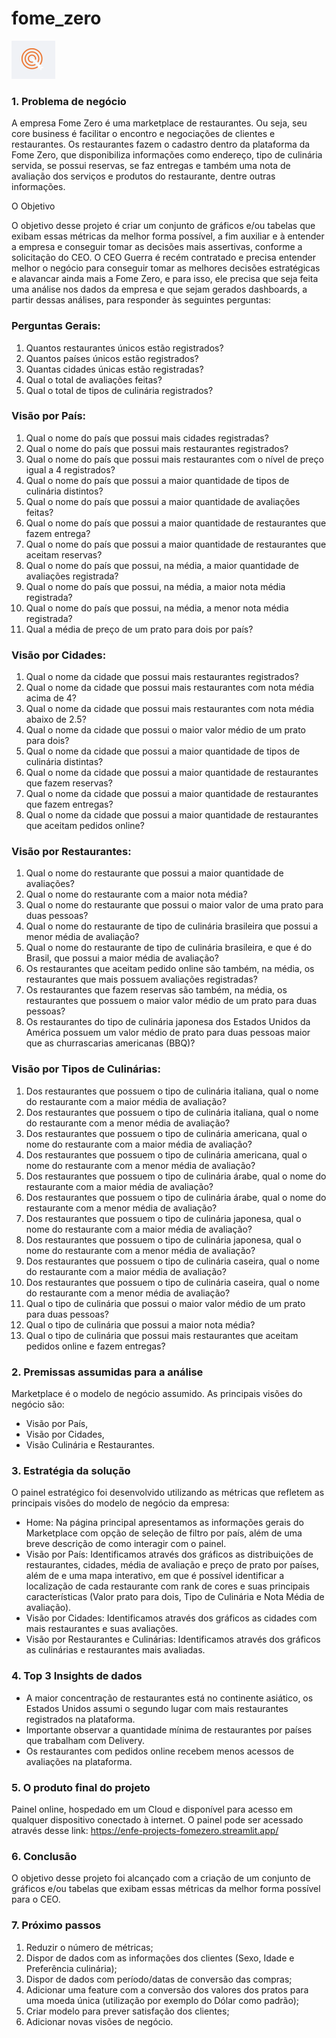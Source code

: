 # fome_zero
![Logo](https://github.com/CarvalhoEF/fome_zero/blob/main/logo1.png)

### 1. Problema de negócio

A empresa Fome Zero é uma marketplace de restaurantes. Ou seja, seu core business é facilitar o encontro e negociações de clientes e restaurantes. Os restaurantes fazem o cadastro dentro da plataforma da Fome Zero, que disponibiliza informações como endereço, tipo de culinária servida, se possui reservas, se faz entregas e também uma nota de avaliação dos serviços e produtos do restaurante, dentre outras informações.

O Objetivo

O objetivo desse projeto é criar um conjunto de gráficos e/ou tabelas que exibam essas métricas da melhor forma possível, a fim auxiliar e à entender a empresa e conseguir tomar as decisões mais assertivas, conforme a solicitação do CEO.
O CEO Guerra é recém contratado e precisa entender melhor o negócio para conseguir tomar as melhores decisões estratégicas e alavancar ainda mais a Fome Zero, e para isso, ele precisa que seja feita uma análise nos dados da empresa e que sejam gerados dashboards, a partir dessas análises, para responder às seguintes perguntas:

### Perguntas Gerais:

1. Quantos restaurantes únicos estão registrados?
2. Quantos países únicos estão registrados?
3. Quantas cidades únicas estão registradas?
4. Qual o total de avaliações feitas?
5. Qual o total de tipos de culinária registrados?

### Visão por País:

1. Qual o nome do país que possui mais cidades registradas?
2. Qual o nome do país que possui mais restaurantes registrados?
3. Qual o nome do país que possui mais restaurantes com o nível de preço igual a 4
registrados?
4. Qual o nome do país que possui a maior quantidade de tipos de culinária
distintos?
5. Qual o nome do país que possui a maior quantidade de avaliações feitas?
6. Qual o nome do país que possui a maior quantidade de restaurantes que fazem
entrega?
7. Qual o nome do país que possui a maior quantidade de restaurantes que aceitam
reservas?
8. Qual o nome do país que possui, na média, a maior quantidade de avaliações
registrada?
9. Qual o nome do país que possui, na média, a maior nota média registrada?
10. Qual o nome do país que possui, na média, a menor nota média registrada?
11. Qual a média de preço de um prato para dois por país?

### Visão por Cidades:

1. Qual o nome da cidade que possui mais restaurantes registrados?
2. Qual o nome da cidade que possui mais restaurantes com nota média acima de
4?
3. Qual o nome da cidade que possui mais restaurantes com nota média abaixo de
2.5?
4. Qual o nome da cidade que possui o maior valor médio de um prato para dois?
5. Qual o nome da cidade que possui a maior quantidade de tipos de culinária
distintas?
6. Qual o nome da cidade que possui a maior quantidade de restaurantes que fazem
reservas?
7. Qual o nome da cidade que possui a maior quantidade de restaurantes que fazem
entregas?
8. Qual o nome da cidade que possui a maior quantidade de restaurantes que
aceitam pedidos online?

### Visão por Restaurantes:

1. Qual o nome do restaurante que possui a maior quantidade de avaliações?
2. Qual o nome do restaurante com a maior nota média?
3. Qual o nome do restaurante que possui o maior valor de uma prato para duas
pessoas?
4. Qual o nome do restaurante de tipo de culinária brasileira que possui a menor
média de avaliação?
5. Qual o nome do restaurante de tipo de culinária brasileira, e que é do Brasil, que
possui a maior média de avaliação?
6. Os restaurantes que aceitam pedido online são também, na média, os
restaurantes que mais possuem avaliações registradas?
7. Os restaurantes que fazem reservas são também, na média, os restaurantes que
possuem o maior valor médio de um prato para duas pessoas?
8. Os restaurantes do tipo de culinária japonesa dos Estados Unidos da América
possuem um valor médio de prato para duas pessoas maior que as churrascarias
americanas (BBQ)?

### Visão por Tipos de Culinárias:

1. Dos restaurantes que possuem o tipo de culinária italiana, qual o nome do
restaurante com a maior média de avaliação?
2. Dos restaurantes que possuem o tipo de culinária italiana, qual o nome do
restaurante com a menor média de avaliação?
3. Dos restaurantes que possuem o tipo de culinária americana, qual o nome do
restaurante com a maior média de avaliação?
4. Dos restaurantes que possuem o tipo de culinária americana, qual o nome do
restaurante com a menor média de avaliação?
5. Dos restaurantes que possuem o tipo de culinária árabe, qual o nome do
restaurante com a maior média de avaliação?
6. Dos restaurantes que possuem o tipo de culinária árabe, qual o nome do
restaurante com a menor média de avaliação?
7. Dos restaurantes que possuem o tipo de culinária japonesa, qual o nome do
restaurante com a maior média de avaliação?
8. Dos restaurantes que possuem o tipo de culinária japonesa, qual o nome do
restaurante com a menor média de avaliação?
9. Dos restaurantes que possuem o tipo de culinária caseira, qual o nome do
restaurante com a maior média de avaliação?
10. Dos restaurantes que possuem o tipo de culinária caseira, qual o nome do
restaurante com a menor média de avaliação?
11. Qual o tipo de culinária que possui o maior valor médio de um prato para duas
pessoas?
12. Qual o tipo de culinária que possui a maior nota média?
13. Qual o tipo de culinária que possui mais restaurantes que aceitam pedidos
online e fazem entregas?

### 2. Premissas assumidas para a análise
Marketplace é o modelo de negócio assumido.
As principais visões do negócio são: 
- Visão por País,
- Visão por Cidades,
- Visão Culinária e Restaurantes.
  
### 3. Estratégia da solução

O painel estratégico foi desenvolvido utilizando as métricas que refletem as principais visões do modelo de negócio da empresa:

- Home:
Na página principal apresentamos as informações gerais do Marketplace com opção de seleção de filtro por país, além de uma breve descrição de como interagir com o painel.
- Visão por País:
Identificamos através dos gráficos as distribuições de restaurantes, cidades, média de avaliação e preço de prato por países, além de e uma mapa interativo, em que é possível identificar a localização de cada restaurante com rank de cores e suas principais características (Valor prato para dois, Tipo de Culinária e Nota Média de avaliação).
- Visão por Cidades:
Identificamos através dos gráficos as cidades com mais restaurantes e suas avaliações.
- Visão por Restaurantes e Culinárias:
Identificamos através dos gráficos as culinárias e restaurantes mais avaliadas.

### 4. Top 3 Insights de dados

- A maior concentração de restaurantes está no continente asiático, os Estados Unidos assumi o segundo lugar com mais restaurantes registrados na plataforma.
- Importante observar a quantidade mínima de restaurantes por países que trabalham com Delivery.
- Os restaurantes com pedidos online recebem menos acessos de avaliações na plataforma.

### 5. O produto final do projeto

Painel online, hospedado em um Cloud e disponível para acesso em qualquer dispositivo conectado à internet. O painel pode ser acessado através desse link: https://enfe-projects-fomezero.streamlit.app/

### 6. Conclusão

O objetivo desse projeto foi alcançado com a criação de um conjunto de gráficos e/ou tabelas que exibam essas métricas da melhor forma possível para o CEO.

### 7. Próximo passos

1. Reduzir o número de métricas;
2. Dispor de dados com as informações dos clientes (Sexo, Idade e Preferência culinária);
3. Dispor de dados com período/datas de conversão das compras;
4. Adicionar uma feature com a conversão dos valores dos pratos para uma moeda única (utilização por exemplo do Dólar como padrão);
5. Criar modelo para prever satisfação dos clientes;
6. Adicionar novas visões de negócio.
